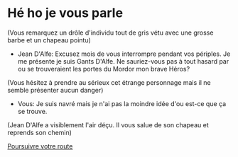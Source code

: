 # Hé ho je vous parle

(Vous remarquez un drôle d'individu tout de gris vétu avec une grosse barbe et un chapeau pointu)

- Jean D'Alfe: Excusez mois de vous interrompre pendant vos périples. Je me présente je suis Gants D'Alfe. Ne sauriez-vous pas à tout hasard par ou se trouveraient les portes du Mordor mon brave Héros?

(Vous hésitez à prendre au sérieux cet étrange personnage mais il ne semble présenter aucun danger)

- Vous: Je suis navré mais je n'ai pas la moindre idée d'ou est-ce que ça se trouve.

(Jean D'Alfe a visiblement l'air déçu. Il vous salue de son chapeau et reprends son chemin)

[Poursuivre votre route](https://github.com/Yacine-Oussadi/TP_Techmed_Groupe_1_Labyrinth/blob/main/Marchand.md)